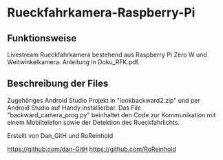 # Rueckfahrkamera-Raspberry-Pi

## Funktionsweise
Livestream Rueckfahrkamera bestehend aus Raspberry Pi Zero W und Weitwinkelkamera.
Anleitung in Doku_RFK.pdf.

## Beschreibung der Files
Zugehöriges Android Studio Projekt in "lookbackward2.zip" und per Android Studio auf Handy installierbar.
Das File "backward_camera_prog.py" beinhaltet den Code zur Kommunikation mit einem Mobiltelefon sowie der Detektion des Rueckfahrlichts. 





Erstellt von Dan_GitH und RoReinhold

https://github.com/dan-GitH
https://github.com/RoReinhold

